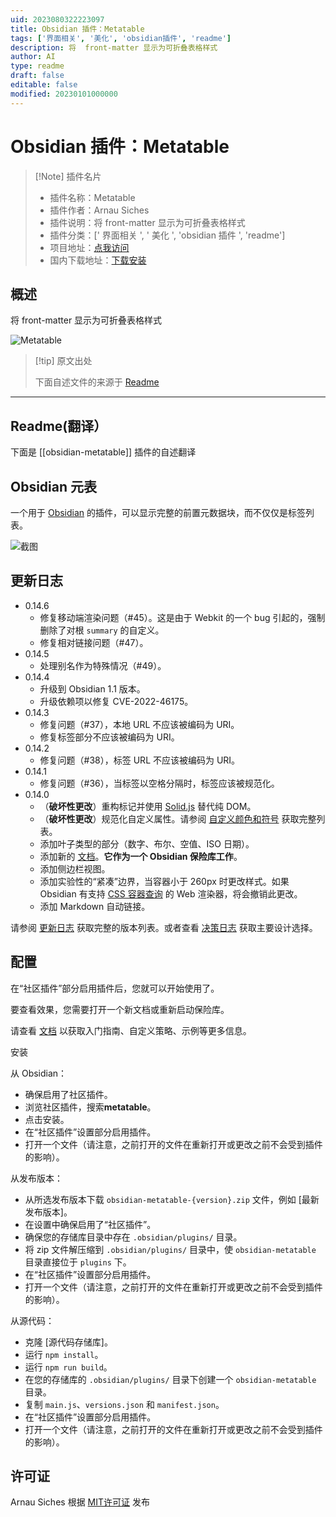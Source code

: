 ```yaml
---
uid: 2023080322223097
title: Obsidian 插件：Metatable
tags: ['界面相关', '美化', 'obsidian插件', 'readme']
description: 将  front-matter 显示为可折叠表格样式
author: AI
type: readme
draft: false
editable: false
modified: 20230101000000
---
```


# Obsidian 插件：Metatable

> [!Note] 插件名片
> - 插件名称：Metatable
> - 插件作者：Arnau Siches
> - 插件说明：将 front-matter 显示为可折叠表格样式
> - 插件分类：[' 界面相关 ', ' 美化 ', 'obsidian 插件 ', 'readme']
> - 项目地址：[点我访问](https://github.com/arnau/obsidian-metatable)
> - 国内下载地址：[下载安装](https://pkmer.cn/products/plugin/pluginMarket/?obsidian-metatable)

## 概述

将 front-matter 显示为可折叠表格样式

![Metatable](https://cdn.pkmer.cn/covers/obsidian-metatable.png!pkmer)

> [!tip] 原文出处
>
>下面自述文件的来源于 [Readme](https://ghproxy.net/https://raw.githubusercontent.com/arnau/obsidian-metatable/main/README.md)
>

---

## Readme(翻译）

下面是 [[obsidian-metatable]] 插件的自述翻译

## Obsidian 元表

一个用于 [Obsidian] 的插件，可以显示完整的前置元数据块，而不仅仅是标签列表。

![截图](screenshot.png)

## 更新日志

- 0.14.6
  - 修复移动端渲染问题（#45）。这是由于 Webkit 的一个 bug 引起的，强制删除了对根 `summary` 的自定义。
  - 修复相对链接问题（#47）。
- 0.14.5
  - 处理别名作为特殊情况（#49）。
- 0.14.4
  - 升级到 Obsidian 1.1 版本。
  - 升级依赖项以修复 CVE-2022-46175。
- 0.14.3
  - 修复问题（#37），本地 URL 不应该被编码为 URI。
  - 修复标签部分不应该被编码为 URI。
- 0.14.2
  - 修复问题（#38），标签 URL 不应该被编码为 URI。
- 0.14.1
  - 修复问题（#36），当标签以空格分隔时，标签应该被规范化。
- 0.14.0
  - （**破坏性更改**）重构标记并使用 [Solid.js](https://www.solidjs.com/) 替代纯 DOM。
  - （**破坏性更改**）规范化自定义属性。请参阅 [自定义颜色和符号](https://github.com/arnau/obsidian-metatable/blob/main/docs/sections/customising_colours_and_symbols.md) 获取完整列表。
  - 添加叶子类型的部分（数字、布尔、空值、ISO 日期）。
  - 添加新的 [文档](./docs)。**它作为一个 Obsidian 保险库工作**。
  - 添加侧边栏视图。
  - 添加实验性的“紧凑”边界，当容器小于 260px 时更改样式。如果 Obsidian 有支持 [CSS 容器查询](https://developer.mozilla.org/en-US/docs/Web/CSS/CSS_Container_Queries) 的 Web 渲染器，将会撤销此更改。
  - 添加 Markdown 自动链接。

请参阅 [更新日志](./CHANGELOG.md) 获取完整的版本列表。或者查看 [决策日志](./docs/decision_log/) 获取主要设计选择。

## 配置

在“社区插件”部分启用插件后，您就可以开始使用了。

要查看效果，您需要打开一个新文档或重新启动保险库。

请查看 [文档](./docs/index.md) 以获取入门指南、自定义策略、示例等更多信息。

安装

从 Obsidian：

- 确保启用了社区插件。
- 浏览社区插件，搜索**metatable**。
- 点击安装。
- 在“社区插件”设置部分启用插件。
- 打开一个文件（请注意，之前打开的文件在重新打开或更改之前不会受到插件的影响）。

从发布版本：

- 从所选发布版本下载 `obsidian-metatable-{version}.zip` 文件，例如 [最新发布版本]。
- 在设置中确保启用了“社区插件”。
- 确保您的存储库目录中存在 `.obsidian/plugins/` 目录。
- 将 zip 文件解压缩到 `.obsidian/plugins/` 目录中，使 `obsidian-metatable` 目录直接位于 `plugins` 下。
- 在“社区插件”设置部分启用插件。
- 打开一个文件（请注意，之前打开的文件在重新打开或更改之前不会受到插件的影响）。

从源代码：

- 克隆 [源代码存储库]。
- 运行 `npm install`。
- 运行 `npm run build`。
- 在您的存储库的 `.obsidian/plugins/` 目录下创建一个 `obsidian-metatable` 目录。
- 复制 `main.js`、`versions.json` 和 `manifest.json`。
- 在“社区插件”设置部分启用插件。
- 打开一个文件（请注意，之前打开的文件在重新打开或更改之前不会受到插件的影响）。

## 许可证

Arnau Siches 根据 [MIT许可证](./LICENCE) 发布

[Obsidian]: <https://www.obsidian.md/>
[最新版本]: <https://github.com/arnau/obsidian-metatable/releases/latest>
[源代码仓库]: <https://github.com/arnau/obsidian-metatable>




